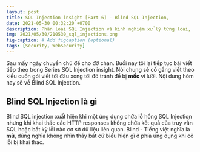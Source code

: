 ```yaml
---
layout: post
title: SQL Injection insight [Part 6] - Blind SQL Injection,
date: 2021-05-30 00:32:20 +0700
description: Phân loại SQL Injection và kinh nghiệm xử lý từng loại,
img: 2021/05/30/210530_sql_injections.png
fig-caption: # Add figcaption (optional)
tags: [Security, WebSecurity]
---
```

Sau mấy ngày chuyển chủ đề cho đỡ chán. Buổi nay tôi lại tiếp tục bài viết tiếp theo trong Series SQL Injection insight. Nói chung sẽ cố gắng viết theo kiểu cuốn gói viết tới đâu xong tới đó tránh để bị **mốc** vì lười. Nội dung hôm nay sẽ về Blind SQL Injection.

## Blind SQL Injection là gì
Blind SQL injection xuất hiện khi một ứng dụng chứa lỗ hổng SQL Injection nhưng khi khai thác các HTTP responses không chứa kết quả của truy vấn SQL hoặc bất kỳ lỗi nào cơ sở dữ liệu liên quan. Blind - Tiếng việt nghĩa là **mù**, đúng nghĩa không nhìn thấy bất cứ biểu hiện gì ở phía ứng dụng khi cõ lỗi bị khai thác.

